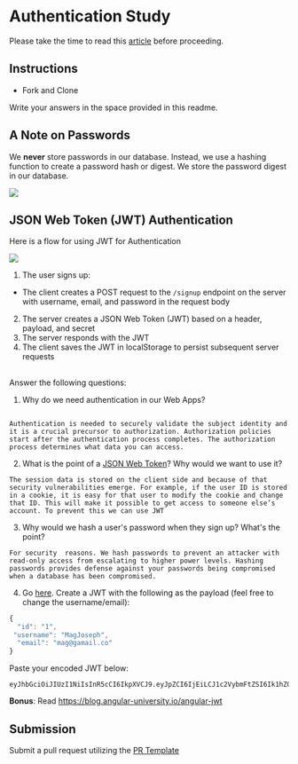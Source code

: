 # Authentication Study

Please take the time to read this [article](https://medium.com/ag-grid/a-plain-english-introduction-to-json-web-tokens-jwt-what-it-is-and-what-it-isnt-8076ca679843) before proceeding.

## Instructions

- Fork and Clone

Write your answers in the space provided in this readme.

## A Note on Passwords

We **never** store passwords in our database. Instead, we use a hashing function to create a password hash or digest. We store the password digest in our database.

![](password_digest.jpeg)

## JSON Web Token (JWT) Authentication

Here is a flow for using JWT for Authentication

![](jwt.jpeg)

1. The user signs up:

- The client creates a POST request to the `/signup` endpoint on the server with username, email, and password in the request body

2. The server creates a JSON Web Token (JWT) based on a header, payload, and secret
3. The server responds with the JWT
4. The client saves the JWT in localStorage to persist subsequent server requests

##

Answer the following questions:

1. Why do we need authentication in our Web Apps?

```

Authentication is needed to securely validate the subject identity and it is a crucial precursor to authorization. Authorization policies start after the authentication process completes. The authorization process determines what data you can access.  
```

2. What is the point of a [JSON Web Token](https://jwt.io/introduction)? Why would we want to use it?

```
The session data is stored on the client side and because of that security vulnerabilities emerge. For example, if the user ID is stored in a cookie, it is easy for that user to modify the cookie and change that ID. This will make it possible to get access to someone else’s account. To prevent this we can use JWT
```

3. Why would we hash a user's password when they sign up? What's the point?

```
For security  reasons. We hash passwords to prevent an attacker with read-only access from escalating to higher power levels. Hashing passwords provides defense against your passwords being compromised when a database has been compromised. 
```

4. Go [here](https://jwt.io). Create a JWT with the following as the payload (feel free to change the username/email):

```js
{
  "id": "1",
 "username": "MagJoseph",
  "email": "mag@gamail.co"
}
```

Paste your encoded JWT below:

```
eyJhbGciOiJIUzI1NiIsInR5cCI6IkpXVCJ9.eyJpZCI6IjEiLCJ1c2VybmFtZSI6Ik1hZ0pvc2VwaCIsImVtYWlsIjoibWFnQGdhbWFpbC5jbyJ9.X7zzt27lPatbhO4Wv_37M0jE3mi9M9I9vq0g4quK79g
```

**Bonus**: Read https://blog.angular-university.io/angular-jwt

## Submission

Submit a pull request utilizing the [PR Template](https://github.com/SEI-R-2-22/template_pull_request)
